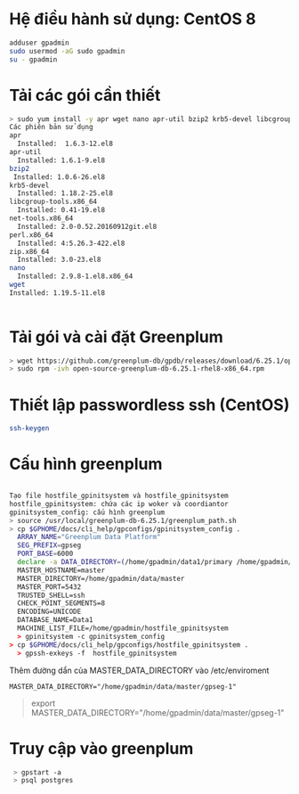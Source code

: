 # Hệ điều hành sử dụng: CentOS 8
```sh
adduser gpadmin
sudo usermod -aG sudo gpadmin
su - gpadmin
```
# Tải các gói cần thiết
```sh
> sudo yum install -y apr wget nano apr-util bzip2 krb5-devel libcgroup-tools net-tools perl zip
Các phiên bản sử dụng
apr
  Installed:  1.6.3-12.el8
apr-util
  Installed: 1.6.1-9.el8         
bzip2
 Installed: 1.0.6-26.el8                                                    
krb5-devel
  Installed: 1.18.2-25.el8                                                 
libcgroup-tools.x86_64
  Installed: 0.41-19.el8                                                       
net-tools.x86_64
  Installed: 2.0-0.52.20160912git.el8                                        
perl.x86_64
  Installed: 4:5.26.3-422.el8                                                  
zip.x86_64
  Installed: 3.0-23.el8
nano
  Installed: 2.9.8-1.el8.x86_64
wget
Installed: 1.19.5-11.el8
                                                     
```
# Tải gói và cài đặt Greenplum
```sh
> wget https://github.com/greenplum-db/gpdb/releases/download/6.25.1/open-source-greenplum-db-6.25.1-rhel8-x86_64.rpm
> sudo rpm -ivh open-source-greenplum-db-6.25.1-rhel8-x86_64.rpm
```
# Thiết lập passwordless ssh (CentOS)
```sh
ssh-keygen
```
# Cấu hình greenplum
```sh

Tạo file hostfile_gpinitsystem và hostfile_gpinitsystem
hostfile_gpinitsystem: chứa các ip woker và coordiantor
gpinitsystem_config: cấu hình greenplum
> source /usr/local/greenplum-db-6.25.1/greenplum_path.sh
> cp $GPHOME/docs/cli_help/gpconfigs/gpinitsystem_config .
  ARRAY_NAME="Greenplum Data Platform"
  SEG_PREFIX=gpseg
  PORT_BASE=6000
  declare -a DATA_DIRECTORY=(/home/gpadmin/data1/primary /home/gpadmin/data1/primary /home/gpadmin/data1/primary /home/gpadmin/data2/primary /hom$
  MASTER_HOSTNAME=master
  MASTER_DIRECTORY=/home/gpadmin/data/master
  MASTER_PORT=5432
  TRUSTED_SHELL=ssh
  CHECK_POINT_SEGMENTS=8
  ENCODING=UNICODE
  DATABASE_NAME=Data1
  MACHINE_LIST_FILE=/home/gpadmin/hostfile_gpinitsystem
  > gpinitsystem -c gpinitsystem_config
> cp $GPHOME/docs/cli_help/gpconfigs/hostfile_gpinitsystem .
  > gpssh-exkeys -f  hostfile_gpinitsystem

```
Thêm đường dẩn của MASTER_DATA_DIRECTORY vào /etc/enviroment
```
MASTER_DATA_DIRECTORY="/home/gpadmin/data/master/gpseg-1"
```
> export MASTER_DATA_DIRECTORY="/home/gpadmin/data/master/gpseg-1"


# Truy cập vào greenplum 
```sh
 > gpstart -a
 > psql postgres
```
